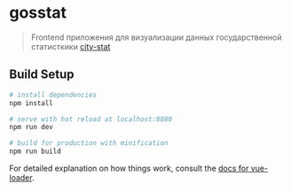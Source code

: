 # gosstat

> Frontend приложения для визуализации данных государственной статисткики [city-stat](https://github.com/Chrtyaka/city_stat)

## Build Setup

``` bash
# install dependencies
npm install

# serve with hot reload at localhost:8080
npm run dev

# build for production with minification
npm run build
```

For detailed explanation on how things work, consult the [docs for vue-loader](http://vuejs.github.io/vue-loader).
